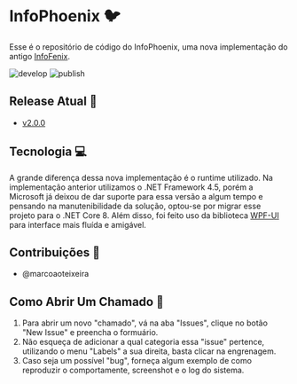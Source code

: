 # InfoPhoenix :bird:

Esse é o repositório de código do InfoPhoenix, uma nova implementação do antigo [InfoFenix](https://github.com/marcoaoteixeira/InfoFenix).

![develop](https://github.com/marcoaoteixeira/InfoPhoenix/actions/workflows/develop.yml/badge.svg)
![publish](https://github.com/marcoaoteixeira/InfoPhoenix/actions/workflows/publish.yml/badge.svg)

## Release Atual :floppy_disk:

* [v2.0.0](https://github.com/marcoaoteixeira/InfoPhoenix/releases/tag/v2.0.0)

## Tecnologia :computer:

A grande diferença dessa nova implementação é o runtime utilizado. Na implementação anterior utilizamos o .NET Framework 4.5, porém a Microsoft já deixou de dar suporte para essa versão a algum tempo e pensando na manutenibilidade da solução, optou-se por migrar esse projeto para o .NET Core 8.
Além disso, foi feito uso da biblioteca [WPF-UI](https://github.com/lepoco/wpfui) para interface mais fluída e amigável.

## Contribuições :raising_hand:

* @marcoaoteixeira

## Como Abrir Um Chamado :ledger:

1. Para abrir um novo "chamado", vá na aba "Issues", clique no botão "New Issue" e preencha o formuário.
2. Não esqueça de adicionar a qual categoria essa "issue" pertence, utilizando o menu "Labels" a sua direita, basta clicar na engrenagem.
3. Caso seja um possível "bug", forneça algum exemplo de como reproduzir o comportamente, screenshot e o log do sistema.
